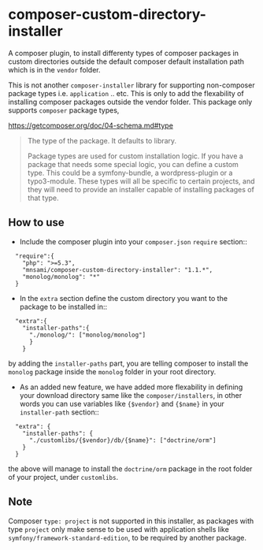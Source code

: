 composer-custom-directory-installer
===================================

A composer plugin, to install differenty types of composer packages in custom directories outside the default composer default installation path which is in the `vendor` folder.

This is not another `composer-installer` library for supporting non-composer package types i.e. `application` .. etc. This is only to add the flexability of installing composer packages outside the vendor folder. This package only supports `composer` package types,

https://getcomposer.org/doc/04-schema.md#type

> The type of the package. It defaults to library.
>
> Package types are used for custom installation logic. If you have a package that needs some special logic, you can define a custom type. This could be a symfony-bundle, a wordpress-plugin or a typo3-module. These types will all be specific to certain projects, and they will need to provide an installer capable of installing packages of that type.

How to use
----------

- Include the composer plugin into your `composer.json` `require` section::

```
  "require":{
    "php": ">=5.3",
    "mnsami/composer-custom-directory-installer": "1.1.*",
    "monolog/monolog": "*"
  }
```

- In the `extra` section define the custom directory you want to the package to be installed in::

```
  "extra":{
    "installer-paths":{
      "./monolog/": ["monolog/monolog"]
      }
    }
```

 by adding the `installer-paths` part, you are telling composer to install the `monolog` package inside the `monolog` folder in your root directory.

- As an added new feature, we have added more flexability in defining your download directory same like the `composer/installers`, in other words you can use variables like `{$vendor}` and `{$name}` in your `installer-path` section::

```
  "extra": {
    "installer-paths": {
      "./customlibs/{$vendor}/db/{$name}": ["doctrine/orm"]
    }
  }
```

the above will manage to install the `doctrine/orm` package in the root folder of your project, under `customlibs`.

Note
----

Composer `type: project` is not supported in this installer, as packages with type `project` only make sense to be used with application shells like `symfony/framework-standard-edition`, to be required by another package.
